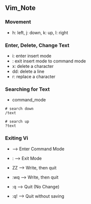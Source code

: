## Vim_Note

### Movement

* h: left, j: down, k: up, l: right

### Enter, Delete, Change Text

* i: enter insert mode
* <Esc>: exit insert mode to command mode
* x: delete a character
* dd: delete a line
* r: replace a character

### Searching for Text

* command_mode

```
# search down
/text

# search up
?text
```

### Exiting Vi

* <Esc> --> Enter Command Mode

* : <Return> --> Exit Mode
* ZZ <Enter> --> Write, then quit
* :wq <Enter> --> Write, then quit
* :q <Enter> --> Quit (No Change)
* :q! <Enter> --> Quit without saving 
